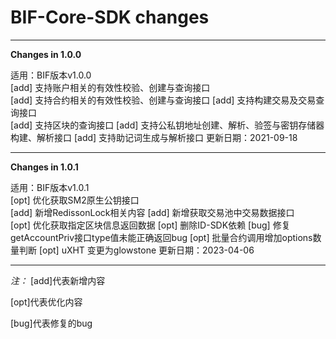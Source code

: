 # BIF-Core-SDK changes

* * *

**Changes in 1.0.0**  

适用：BIF版本v1.0.0  
[add] 支持账户相关的有效性校验、创建与查询接口  
[add] 支持合约相关的有效性校验、创建与查询接口 
[add] 支持构建交易及交易查询接口  
[add] 支持区块的查询接口
[add] 支持公私钥地址创建、解析、验签与密钥存储器构建、解析接口
[add] 支持助记词生成与解析接口
更新日期：2021-09-18

* * *

**Changes in 1.0.1**  

适用：BIF版本v1.0.1  
[opt] 优化获取SM2原生公钥接口  
[add] 新增RedissonLock相关内容
[add] 新增获取交易池中交易数据接口  
[opt] 优化获取指定区块信息返回数据
[opt] 删除ID-SDK依赖
[bug] 修复getAccountPriv接口type值未能正确返回bug
[opt] 批量合约调用增加options数量判断
[opt] uXHT 变更为glowstone
更新日期：2023-04-06  

* * *

*注：*
  [add]代表新增内容  

  [opt]代表优化内容  

  [bug]代表修复的bug  
